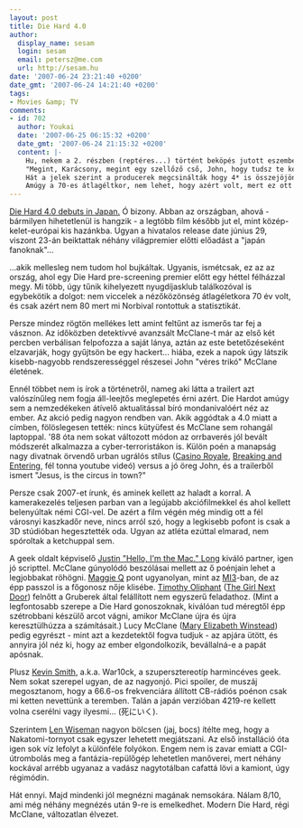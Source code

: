 ```yaml
---
layout: post
title: Die Hard 4.0
author:
  display_name: sesam
  login: sesam
  email: petersz@me.com
  url: http://sesam.hu
date: '2007-06-24 23:21:40 +0200'
date_gmt: '2007-06-24 14:21:40 +0200'
tags:
- Movies &amp; TV
comments:
- id: 702
  author: Youkai
  date: '2007-06-25 06:15:32 +0200'
  date_gmt: '2007-06-24 21:15:32 +0200'
  content: |-
    Hu, nekem a 2. részben (reptéres...) történt beköpés jutott eszembe hírtelen róla...
    "Megint, Karácsony, megint egy szellőző cső, John, hogy tudsz te kétszre ugyanabba a sz*rba léni??"
    Hát a jelek szerint a producerek megcsinálták hogy 4* is összejöjön,  Bár  mondjuk kedvenc "duracel" nyomzónkat nem nagyon tudom elképzelni öltönyben, ... hogy nézne ki Zorro egy batman kosztümben, a vagy akár pókembert is írhattam volna...
    Amúgy a 70-es átlagéltkor, nem lehet, hogy azért volt, mert ez ott kint nem túlzottan , utálom kimondani "kúlt. film" ???  Merg gondolom az  Azumi 3, vagy 4-re szerintem verekedni kellene a jegyekért, vagy javíts ki, ha tévedek :)
---
```


[Die Hard 4.0 debuts in Japan.](http://www.blinkx.com/burl?v=RAF_-uH2D1zfy0LlRa7i1TgH9ZeLd8_j) Ó bizony. Abban az országban, ahová - bármilyen hihetetlenül is hangzik - a legtöbb film később jut el, mint közép-kelet-európai kis hazánkba. Ugyan a hivatalos release date június 29, viszont 23-án beiktattak néhány világpremier előtti előadást a "japán fanoknak"...

...akik mellesleg nem tudom hol bujkáltak. Ugyanis, ismétcsak, ez az az ország, ahol egy Die Hard pre-screening premier előtt egy héttel félházzal megy. Mi több, úgy tűnik kihelyezett nyugdíjasklub találkozóval is egybekötik a dolgot: nem viccelek a nézőközönség átlagéletkora 70 év volt, és csak azért nem 80 mert mi Norbival rontottuk a statisztikát.

Persze mindez rögtön mellékes lett amint feltűnt az ismerős tar fej a vásznon. Az időközben detektívvé avanzsált McClane-t már az első két percben verbálisan felpofozza a saját lánya, aztán az este betetőzéseként elzavarják, hogy gyűjtsön be egy hackert... hiába, ezek a napok úgy látszik kisebb-nagyobb rendszerességgel részesei John "véres trikó" McClane életének.

Ennél többet nem is írok a történetről, nameg aki látta a trailert azt valószínűleg nem fogja áll-leejtős meglepetés érni azért. Die Hardot amúgy sem a nemzedékeken átívelő aktualitással bíró mondanivalóért néz az ember. Az akció pedig nagyon rendben van. Akik aggódtak a 4.0 miatt a címben, fölöslegesen tették: nincs kütyüfest és McClane sem rohangál laptoppal. '88 óta nem sokat változott módon az orrbaverés jól bevált módszerét alkalmazza a cyber-terroristákon is. Külön poén a manapság nagy divatnak örvendő urban ugrálós stílus ([Casino Royale](http://www.imdb.com/title/tt0381061), [Breaking and Entering](http://www.imdb.com/title/tt0443456), fél tonna youtube videó) versus a jó öreg John, és a trailerből ismert "Jesus, is the circus in town?"

Persze csak 2007-et írunk, és aminek kellett az haladt a korral. A kamerakezelés teljesen parban van a legújabb akciófilmekkel és ahol kellett belenyúltak némi CGI-vel. De azért a film végén még mindig ott a fél városnyi kaszkadőr neve, nincs arról szó, hogy a legkisebb pofont is csak a 3D stúdióban hegesztették oda. Ugyan az atléta ezúttal elmarad, nem spóroltak a ketchuppal sem.

A geek oldalt képviselő [Justin "Hello, I'm the Mac." Long](http://www.imdb.com/name/nm0519043) kiváló partner, igen jó scripttel. McClane gúnyolódó beszólásai mellett az ő poénjain lehet a legjobbakat röhögni. [Maggie Q](http://www.imdb.com/name/nm0702572) pont ugyanolyan, mint az [MI3](http://www.imdb.com/title/tt0317919)-ban, de az épp passzol is a főgonosz nője klisébe. [Timothy Oliphant](http://www.imdb.com/name/nm0648249) ([The Girl Next Door](http://www.imdb.com/title/tt0265208)) felnőtt a Gruberek által felállított nem egyszerű feladathoz. (Mint a legfontosabb szerepe a Die Hard gonoszoknak, kiválóan tud méregtől épp szétrobbani készülő arcot vágni, amikor McClane újra és újra keresztülhúzza a számításait.) Lucy McClane ([Mary Elizabeth Winstead](http://www.imdb.com/name/nm0935541)) pedig egyrészt - mint azt a kezdetektől fogva tudjuk - az apjára ütött, és annyira jól néz ki, hogy az ember elgondolkozik, bevállalná-e a papát apósnak.

Plusz [Kevin Smith](http://www.imdb.com/name/nm0003620), a.k.a. War10ck, a szupersztereotíp harmincéves geek. Nem sokat szerepel ugyan, de az nagyonjó. Pici spoiler, de muszáj megosztanom, hogy a 66.6-os frekvenciára állított CB-rádiós poénon csak mi ketten nevettünk a teremben. Talán a japán verzióban 4219-re kellett volna cserélni vagy ilyesmi... (死にいく).

Szerintem [Len Wiseman](http://www.imdb.com/name/nm0936482) nagyon bölcsen (jaj, bocs) ítélte meg, hogy a Nakatomi-tornyot csak egyszer lehetett megjátszani. Az első installáció óta igen sok víz lefolyt a különféle folyókon. Engem nem is zavar emiatt a CGI-útrombolás meg a fantázia-repülőgép lehetetlen manőverei, mert néhány kockával arrébb ugyanaz a vadász nagytotálban cafattá lövi a kamiont, úgy régimódin.

Hát ennyi. Majd mindenki jól megnézni magának nemsokára. Nálam 8/10, ami még néhány megnézés után 9-re is emelkedhet. Modern Die Hard, régi McClane, változatlan élvezet.
